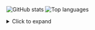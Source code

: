 ![GitHub stats](https://github-readme-stats-kohl-tau.vercel.app/api?username=cherryblossom000&include_all_commits=true)
![Top languages](https://github-readme-stats-kohl-tau.vercel.app/api/top-langs?username=cherryblossom000&layout=compact&langs_count=10&exclude_repo=Starboard-4)

<details>
  <summary>Click to expand</summary>

  ![Metrics stats](https://gist.githubusercontent.com/cherryblossom000/f34ce5b1bc70befdb2502e3292e2f191/raw/github-metrics.svg)
</details>
